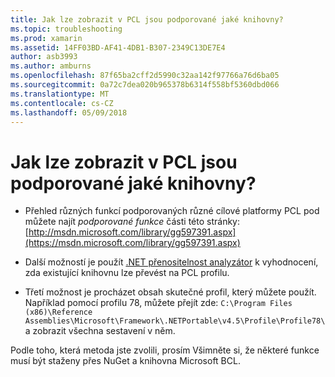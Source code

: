 ```yaml
---
title: Jak lze zobrazit v PCL jsou podporované jaké knihovny?
ms.topic: troubleshooting
ms.prod: xamarin
ms.assetid: 14FF03BD-AF41-4DB1-B307-2349C13DE7E4
author: asb3993
ms.author: amburns
ms.openlocfilehash: 87f65ba2cff2d5990c32aa142f97766a76d6ba05
ms.sourcegitcommit: 0a72c7dea020b965378b6314f558bf5360dbd066
ms.translationtype: MT
ms.contentlocale: cs-CZ
ms.lasthandoff: 05/09/2018
---
```

# <a name="how-can-i-view-what-libraries-are-supported-in-a-pcl"></a>Jak lze zobrazit v PCL jsou podporované jaké knihovny?

- Přehled různých funkcí podporovaných různé cílové platformy PCL pod můžete najít *podporované funkce* části této stránky: [http://msdn.microsoft.com/library/gg597391.aspx](https://msdn.microsoft.com/library/gg597391.aspx)

- Další možností je použít [.NET přenositelnost analyzátor](https://visualstudiogallery.msdn.microsoft.com/1177943e-cfb7-4822-a8a6-e56c7905292b) k vyhodnocení, zda existující knihovnu lze převést na PCL profilu.

- Třetí možnost je procházet obsah skutečné profil, který můžete použít. Například pomocí profilu 78, můžete přejít zde: `C:\Program Files (x86)\Reference Assemblies\Microsoft\Framework\.NETPortable\v4.5\Profile\Profile78\` a zobrazit všechna sestavení v něm.

Podle toho, která metoda jste zvolili, prosím Všimněte si, že některé funkce musí být staženy přes NuGet a knihovna Microsoft BCL.
